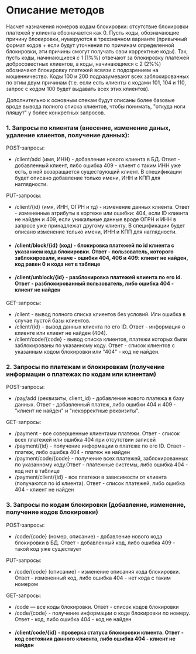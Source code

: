  # Описание методов
  
  Насчет назначения номеров кодам блокировки: отсутствие блокировки платежей у клиента обозначается как 0. Пусть коды, обозначающие причину блокировки, нумеруются в трехзначном варианте (привычный формат кодов + если будут уточнения по причинам определенной блокировки, эти причины смогут получать свои корректные коды). Так, пусть коды, начинающиеся с 1 (1%%) отвечают за блокировку платежей добросовестных клиентов, а коды, начинающиеся с 2 (2%%) обозначают блокировку платежей всвязи с подозрением на мошенничество. Коды 100 и 200 подразумевают всех заблокированных по этим двум причинам (т.е. если есть клиенты с кодами 101, 104 и 110, запрос с кодом 100 будет выдавать всех этих клиентов).

  Дополнительно к основным спекам будут описаны более базовые вроде вывода полного списка клиентов, чтобы понимать, "откуда ноги пляшут" у более конкретных запросов.

### 1. Запросы по клиентам (внесение, изменение даных, удаление клиентов, получение данных):
POST-запросы:
   - /client/add (имя, ИНН) - добавление нового клиента в БД. Ответ - добавленный клиент, либо ошибка 409 - клиент с таким ИНН уже есть, в ней возвращается существующий клиент. В спецификации будет описано добавление только имени, ИНН и КПП для наглядности.

PUT-запросы:
   - /client/{id} (имя, ИНН, ОГРН и тд) - изменение данных клиента. Ответ - измененные атрибуты в кортеже или ошибки: 404, если ID клиента не найден и 409, если уникальные данные вроде ОГРН и ИНН в запросе уже принадлежат другому клиенту. В спецификации будет описано изменение только имени, ИНН и КПП для наглядности.
   - #### /client/block/{id} (код) - блокировка платежей по id клиента с указанием кода блокировки. Ответ - пользователь, которого заблокировали, иначе - ошибки 404, 406 и 409: клиент не найден, код равен 0 и кода нет в таблице
   - #### /client/unblock/{id} - разблокировка платежей клиента по его id. Ответ - разблокированный пользователь, либо ошибка 404 - клиент не найден


GET-запросы:
   - /client - вывод полного списка клиентов без условий. Или ошибка в случае пустой базы клиентов.
   - /client/{id} - вывод данных клиента по его ID. Ответ - информация о клиенте или клиент не найден (404).
   - /client/code/{code} - вывод списка клиентов, платежи которых были заблокированы по указанному коду. Ответ - список клиентов с указанным кодом блокировки или "404" - код не найден.


### 2. Запросы по платежам и блокировкам (получение информации о платежах по кодам или клиентам)
POST-запросы:
-	/pay/add (реквизиты, client_id) - добавление нового платежа в базу данных. Ответ - добавленный платеж, либо ошибки 404 и 409 - "клиент не найден" и "некорректные реквизиты".

GET-запросы:
-	/payment - все совершенные клиентами платежи. Ответ - список всех платежей или ошибка 404 при отсутствии записей
-	/payment/{id} - получение информации о платеже по его ID. Ответ - платеж, либо ошибка 404 - платеж не найден
-	/payment/code/{code} - получение всех платежей, заблокированных по указанному коду.Ответ - платежные системы, либо ошибка 404 - код нет в таблице
-	/payment/client/{id} - все платежи в зависимости от клиента (получаются по id клиента). Ответ - список платежей, либо ошибка 404 - клиент не найден

### 3. Запросы по кодам блокировки (добавление, изменение, получение кодов блокировки)
POST-запросы:
- /code/{code} (номер, описание) - добавление нового кода блокировки в БД. Ответ - добавленный код, либо ошибка 409 - такой код уже существует

PUT-запросы:
-	/code/{code} (описание) - изменение описания кода блокировки. Ответ - измененный код, либо ошибка 404 - нет кода с таким номером

GET-запросы:
-	/code — все коды блокировки. Ответ - список кодов блокировки
-	/code/{code} - получение информации о коде блокировки по номеру. Ответ - код, либо ошибка 404 - код не найден
-	####	/client/code/{id} - проверка статуса блокировки клиента. Ответ - код состояния данного клиента, либо ошибка 404 - клиент не найден #
